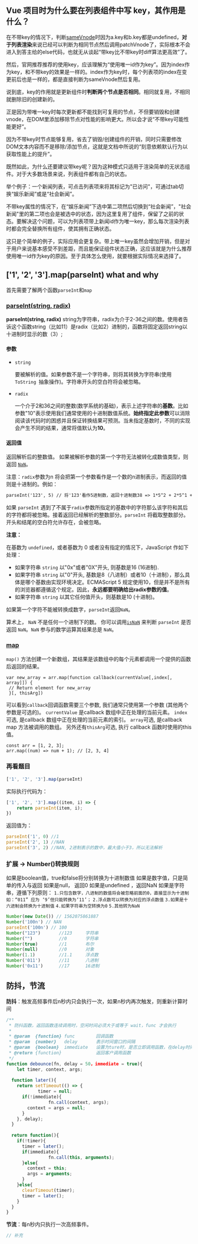 ## Vue 项目时为什么要在列表组件中写 key，其作用是什么？

在不带key的情况下，判断[sameVnode](https://github.com/vuejs/vue/blob/dev/src/core/vdom/patch.js#L35)时因为a.key和b.key都是undefined，**对于列表渲染**来说已经可以判断为相同节点然后调用patchVnode了，实际根本不会进入到答主给的else代码，也就无从谈起“带key比不带key时diff算法更高效”了。

然后，官网推荐推荐的使用key，应该理解为“使用唯一id作为key”。因为index作为key，和不带key的效果是一样的。index作为key时，每个列表项的index在变更前后也是一样的，都是直接判断为sameVnode然后复用。

说到底，key的作用就是更新组件时**判断两个节点是否相同**。相同就复用，不相同就删除旧的创建新的。

正是因为带唯一key时每次更新都不能找到可复用的节点，不但要销毁和创建vnode，在DOM里添加移除节点对性能的影响更大。所以会才说“不带key可能性能更好”。

因为不带key时节点能够复用，省去了销毁/创建组件的开销，同时只需要修改DOM文本内容而不是移除/添加节点，这就是文档中所说的“刻意依赖默认行为以获取性能上的提升”。

既然如此，为什么还要建议带key呢？因为这种模式只适用于渲染简单的无状态组件。对于大多数场景来说，列表组件都有自己的状态。

举个例子：一个新闻列表，可点击列表项来将其标记为"已访问"，可通过tab切换“娱乐新闻”或是“社会新闻”。

不带key属性的情况下，在“娱乐新闻”下选中第二项然后切换到“社会新闻”，"社会新闻"里的第二项也会是被选中的状态，因为这里复用了组件，保留了之前的状态。要解决这个问题，可以为列表项带上新闻id作为唯一key，那么每次渲染列表时都会完全替换所有组件，使其拥有正确状态。

这只是个简单的例子，实际应用会更复杂。带上唯一key虽然会增加开销，但是对于用户来说基本感受不到差距，而且能保证组件状态正确，这应该就是为什么推荐使用唯一id作为key的原因。至于具体怎么使用，就要根据实际情况来选择了。



## ['1', '2', '3'].map(parseInt) what and why

首先需要了解两个函数`parseInt`和`map`

### [parseInt(string, radix)](https://developer.mozilla.org/zh-CN/docs/Web/JavaScript/Reference/Global_Objects/parseInt)

**parseInt(string, radix)**  string为字符串，radix为介于2-36之间的数。使用者告诉这个函数string（比如11）是radix（比如2）进制的，函数将固定返回string以十进制时显示的数（3）;

#### 参数

- `string`

  要被解析的值。如果参数不是一个字符串，则将其转换为字符串(使用  `ToString `抽象操作)。字符串开头的空白符将会被忽略。

- `radix`

  一个介于2和36之间的整数(数学系统的基础)，表示上述字符串的**基数**。比如参数"10"表示使用我们通常使用的十进制数值系统。**始终指定此参数**可以消除阅读该代码时的困惑并且保证转换结果可预测。当未指定基数时，不同的实现会产生不同的结果，通常将值默认为**10**。

#### 返回值

返回解析后的整数值。 如果被解析参数的第一个字符无法被转化成数值类型，则返回 [`NaN`](https://developer.mozilla.org/zh-CN/docs/Web/JavaScript/Reference/Global_Objects/NaN)。

注意：`radix`参数为n 将会把第一个参数看作是一个数的n进制表示，而返回的值则是十进制的。例如：

```html
parseInt('123', 5) // 将'123'看作5进制数，返回十进制数38 => 1*5^2 + 2*5^1 + 3*5^0 = 38
```

如果 `parseInt` 遇到了不属于`radix`参数所指定的基数中的字符那么该字符和其后的字符都将被忽略。接着返回已经解析的整数部分。`parseInt` 将截取整数部分。开头和结尾的空白符允许存在，会被忽略。

**注意：**

在基数为 `undefined`，或者基数为 0 或者没有指定的情况下，JavaScript 作如下处理：

- 如果字符串 `string` 以"0x"或者"0X"开头, 则基数是16 (16进制).
- 如果字符串 `string` 以"0"开头, 基数是8（八进制）或者10（十进制），那么具体是哪个基数由实现环境决定。ECMAScript 5 规定使用10，但是并不是所有的浏览器都遵循这个规定。因此，**永远都要明确给出radix参数的值**。
- 如果字符串 `string` 以其它任何值开头，则基数是10 (十进制)。

如果第一个字符不能被转换成数字，`parseInt`返回`NaN`。

算术上， `NaN` 不是任何一个进制下的数。 你可以调用[`isNaN`](https://developer.mozilla.org/zh-CN/docs/Web/JavaScript/Reference/Global_Objects/isNaN) 来判断 `parseInt` 是否返回 `NaN`。`NaN` 参与的数学运算其结果总是 `NaN`。

### [map](https://developer.mozilla.org/zh-CN/docs/Web/JavaScript/Reference/Global_Objects/Array/map)

`map()` 方法创建一个新数组，其结果是该数组中的每个元素都调用一个提供的函数后返回的结果。

```
var new_array = arr.map(function callback(currentValue[,index[, array]]) {
 // Return element for new_array
 }[, thisArg])
```

可以看到`callback`回调函数需要三个参数, 我们通常只使用第一个参数 (其他两个参数是可选的)。
`currentValue` 是callback 数组中正在处理的当前元素。
`index`可选, 是callback 数组中正在处理的当前元素的索引。
`array`可选, 是callback map 方法被调用的数组。
另外还有`thisArg`可选, 执行 callback 函数时使用的this 值。

```
const arr = [1, 2, 3];
arr.map((num) => num + 1); // [2, 3, 4]
```

### 再看题目

```js
['1', '2', '3'].map(parseInt)
```

实际执行代码为：

```js
['1', '2', '3'].map((item, i) => {
  	return parseInt(item, i);
})
```

返回值为：

```js
parseInt('1', 0) //1
parseInt('2', 1) //NAN
parseInt('3', 2) //NAN, 2进制表示的数中，最大值小于3，所以无法解析
```

### 扩展 -> Number()转换规则

如果是boolean值，true和false将分别转换为十进制数值
如果是数字值，只是简单的传入与返回
如果是null， 返回0
如果是undefined ，返回NaN
如果是字符串，遵循下列原则：
 `1.只包含数字，八进制的数值将会被忽略前面的0，直接显示为十进制 如：“011” 应为 ‘9’但只能转换为‘11’；`
 `2.浮点数可以转换为对应的浮点数值`
 `3.如果是十六进制会转换为十进制值`
 `4.如果字符串为空转换为0`
 `5.其他转为NaN`

```js
Number(new Date()) // 1562075861887
Number('100n') // NAN
parseInt('100n') // 100
Number("123")       //123     字符串
Number("")          //0       字符串
Number(true)        //1       布尔
Number(null)        //0       对象
Number(1.1)         //1.1     浮点数
Number('011')       //11      八进制
Number('0x11')      //17      16进制
```



##  防抖，节流

**防抖**：触发高频事件后n秒内只会执行一次，如果n秒内再次触发，则重新计算时间

```js
/**
 * 防抖函数，返回函数连续调用时，空闲时间必须大于或等于 wait，func 才会执行
 *
 * @param  {function} func        回调函数
 * @param  {number}   delay       表示时间窗口的间隔
 * @param  {boolean}  immediate   设置为ture时，是否立即调用函数，在delay时间内连续调用都不执行
 * @return {function}             返回客户调用函数
 */
function debounce(fn, delay = 50，immediate = true){
	let timer, context, args;
  
  function later(){
    return setTimeout(() => {
			timer = null;
      if(!immediate){
				fn.call(context, args);
        context = args = null;
      }
    }, delay);
  }
  
  return function(){
    if(!timer){
      timer = later();
      if(immediate){
				fn.call(this, arguments);
      }else{
        context = this;
        args = arguments;
      }
    }else{
      clearTimeout(timer);
      timer = later();
    }
  }
}
```

**节流**：每n秒内只执行一次高频事件。

```js
// 补充
```




